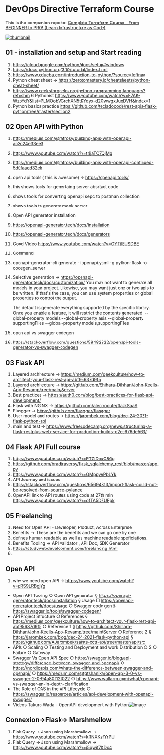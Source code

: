 # DevOps Directive Terraform Course

This is the companion repo to: [Complete Terraform Course - From BEGINNER to PRO! (Learn Infrastructure as Code)](https://www.youtube.com/watch?v=7xngnjfIlK4)

[![thumbnail](https://user-images.githubusercontent.com/1320389/154354937-98533608-2f42-44c1-8110-87f7e3f45085.jpeg)](https://www.youtube.com/watch?v=7xngnjfIlK4)

## 01 - installation and setup and Start reading
1. https://cloud.google.com/python/docs/setup#windows
2. https://docs.python.org/3.10/tutorial/index.html
3. https://www.educba.com/introduction-to-python/?source=leftnav
4. Python cheat sheet -> https://zerotomastery.io/cheatsheets/python-cheat-sheet/
5. https://www.geeksforgeeks.org/python-programming-language/?ref=shm
6 Pythonist https://www.youtube.com/watch?v=F7AK-WzpYdY&list=PLMOobVGrchXN5tKYdyx-d2OwwgxJuqDVH&index=1
7. Python basics practice https://github.com/tecladocode/rest-apis-flask-python/tree/master/section2


## 02 Open API with Python

1. https://medium.com/@ratrosy/building-apis-with-openapi-ac3c24e33ee3
2. https://www.youtube.com/watch?v=t4jaTC7QjMg
3. https://medium.com/@ratrosy/building-apis-with-openapi-continued-5d0faaed32eb
4. open api tools ( this is awesome) -> https://openapi.tools/
  1. this shows tools for genertaing server absrtact code
  2. shows tools for converting openapi sepc to postman collection
  3. shows tools to generate mock server
6. Open API generator installation
  1. https://openapi-generator.tech/docs/installation
  2. https://openapi-generator.tech/docs/generators
7. Good Video https://www.youtube.com/watch?v=OYTtlEUSDBE
8. Command
  1. openapi-generator-cli generate -i openapi.yaml -g python-flask -o codegen_server
  2. Selective generation  -> https://openapi-generator.tech/docs/customization/
      You may not want to generate all models in your project. Likewise, you may want just one or two apis to be written. If that's the case, you can use system properties or global properties to control the output.

      The default is generate everything supported by the specific library. Once you enable a feature, it will restrict the contents generated:
      --global-property models
      --global-property apis
      --global-property supportingFiles
      --global-property models,supportingFiles
7. open api vs  swagger codegen
  1. https://stackoverflow.com/questions/58482822/openapi-tools-generator-vs-swagger-codegen

## 03 Flask API
1. Layered architecture -> https://medium.com/geekculture/how-to-architect-your-flask-rest-api-abf95637d9f5
2. Layered architecture -> https://github.com/Shihara-Dilshan/John-Keells-App-Revamp/tree/main/Server
3. Best practices -> https://auth0.com/blog/best-practices-for-flask-api-development/
4. Flask with NGINX -> https://github.com/alectrocute/flaskSaaS
5. Flasgger -> https://github.com/flasgger/flasgger
6. User model and routes -> https://jarombek.com/blog/dec-24-2021-flask-python-api
7. main and test -> https://www.freecodecamp.org/news/structuring-a-flask-restplus-web-service-for-production-builds-c2ec676de563/

## 04 Flask API Full course
1. https://www.youtube.com/watch?v=PTZiDnuC86g
  1. https://github.com/bradtraversy/flask_sqlalchemy_rest/blob/master/app.py
2. https://www.youtube.com/watch?v=GMppyAPbLYk
3. API Journey and issues
4.  https://stackoverflow.com/questions/65694813/import-flask-could-not-be-resolved-from-source-pylance
5.  OpenAPI link to API routes using code at 27th min https://www.youtube.com/watch?v=ofTA5DZUFpk

## 05 Freelancing
1. Need for Open API - Developer, Product, Across Enterprise 
2. Benefits -> These are the benefits and we can go one by one
3. defines human readable as well as machine readable speficiations. 
4. Benefits Tooling -> API validator , API Doc, SDK Generator
5. https://studywebdevelopment.com/freelancing.html
6. 

## Open API
1. why we need open API -> https://www.youtube.com/watch?v=pRS9LRBgjYg
- Open API Tooling
	○ Open API generator
		§ https://openapi-generator.tech/docs/installation
		§ Usage
			□ https://openapi-generator.tech/docs/usage
	○ Swagger code gen
		§ https://swagger.io/tools/swagger-codegen/
- API Project Structure 
	○ References 
		§ https://medium.com/geekculture/how-to-architect-your-flask-rest-api-abf95637d9f5
	○ Reference 1
		§ https://github.com/Shihara-Dilshan/John-Keells-App-Revamp/tree/main/Server
	○ Reference 2
		§ https://jarombek.com/blog/dec-24-2021-flask-python-api
		§ https://github.com/AJarombek/saints-xctf-api/tree/master/api/src
- APIs
	○ Scaling
	○ Testing and Deployment and work Distribution
	○ S
	○ Failure 
	○ Gateway
- Swagger Vs Open API Spec
	○ https://swagger.io/blog/api-strategy/difference-between-swagger-and-openapi/
	○ https://nordicapis.com/whats-the-difference-between-swagger-and-openapi/
	○ https://medium.com/@tgtshanika/open-api-3-0-vs-swagger-2-0-94a80f121022
	○ https://www.wallarm.com/what/openapi-vs-swagger-an-in-depth-clarification
- The Role of OAS in the API Lifecycle
	○ https://swagger.io/resources/articles/api-development-with-openapi-swagger/
- Videos
Takuro Wada - OpenAPI development with Python![image](https://user-images.githubusercontent.com/26170433/186900459-a45531a5-f844-4ac4-aee9-f16672b9cfc3.png)


## Connexion->Flask-> Marshmellow
1. Flak Query -> Json using Marshmallow -> https://www.youtube.com/watch?v=kRNXKzfYrPU
2. Flak Query -> Json using Marshmallow -> https://www.youtube.com/watch?v=j5qwif7KDx4
